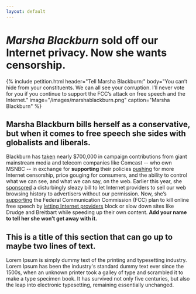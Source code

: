 ```yaml
---
layout: default
---
```


# *Marsha Blackburn* sold off our Internet privacy. Now she wants censorship.

{% include petition.html header="Tell Marsha Blackburn:" body="You can’t hide from your constituents. We can all see your corruption. I’ll never vote for you if you continue to support the FCC’s attack on free speech and the Internet." image="/images/marshablackburn.png" caption="Marsha Blackburn" %}

## Marsha Blackburn bills herself as a conservative, but when it comes to free speech she sides with globalists and liberals.

Blackburn has [taken](http://www.vocativ.com/415350/house-rep-pushing-to-set-back-online-privacy-rakes-in-industry-funds/) nearly $700,000 in campaign contributions from giant mainstream media and telecom companies like Comcast -- who own MSNBC -- in exchange for **supporting** their policies [pushing](https://www.eff.org/deeplinks/2017/06/attack-net-neutrality-attack-free-speech) for more Internet censorship, price gouging for consumers, and the ability to control what we can see, and what we can say, on the web. Earlier this year, she [sponsored](https://www.theverge.com/2017/3/29/15100620/congress-fcc-isp-web-browsing-privacy-fire-sale) a disturbingly sleazy bill to let Internet providers to sell our web browsing history to advertisers without our permission. Now, she’s [supporting](http://www.tennessean.com/story/news/2017/05/31/blackburn-fccs-rollback-net-neutrality-rules-a-positive-step/356558001/) the Federal Communication Commission (FCC) plan to kill online free speech by [letting Internet providers](https://www.newsmax.com/DavidGoodfriend/comcast-fcc-pai/2017/04/26/id/786478/) block or slow down sites like Drudge and Breitbart while speeding up their own content. **Add your name to tell her she won’t get away with it.**

## This is a title of this section that can go up to maybe two lines of text.

Lorem Ipsum is simply dummy text of the printing and typesetting industry. Lorem Ipsum has been the industry's standard dummy text ever since the 1500s, when an unknown printer took a galley of type and scrambled it to make a type specimen book. It has survived not only five centuries, but also the leap into electronic typesetting, remaining essentially unchanged.

